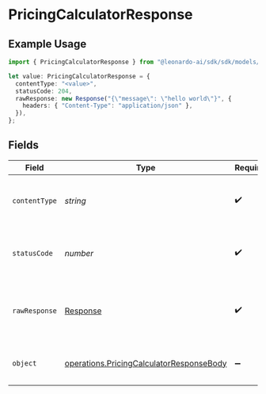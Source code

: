 # PricingCalculatorResponse

## Example Usage

```typescript
import { PricingCalculatorResponse } from "@leonardo-ai/sdk/sdk/models/operations";

let value: PricingCalculatorResponse = {
  contentType: "<value>",
  statusCode: 204,
  rawResponse: new Response("{\"message\": \"hello world\"}", {
    headers: { "Content-Type": "application/json" },
  }),
};
```

## Fields

| Field                                                                                                       | Type                                                                                                        | Required                                                                                                    | Description                                                                                                 |
| ----------------------------------------------------------------------------------------------------------- | ----------------------------------------------------------------------------------------------------------- | ----------------------------------------------------------------------------------------------------------- | ----------------------------------------------------------------------------------------------------------- |
| `contentType`                                                                                               | *string*                                                                                                    | :heavy_check_mark:                                                                                          | HTTP response content type for this operation                                                               |
| `statusCode`                                                                                                | *number*                                                                                                    | :heavy_check_mark:                                                                                          | HTTP response status code for this operation                                                                |
| `rawResponse`                                                                                               | [Response](https://developer.mozilla.org/en-US/docs/Web/API/Response)                                       | :heavy_check_mark:                                                                                          | Raw HTTP response; suitable for custom response parsing                                                     |
| `object`                                                                                                    | [operations.PricingCalculatorResponseBody](../../../sdk/models/operations/pricingcalculatorresponsebody.md) | :heavy_minus_sign:                                                                                          | Responses for POST /pricing-calculator                                                                      |